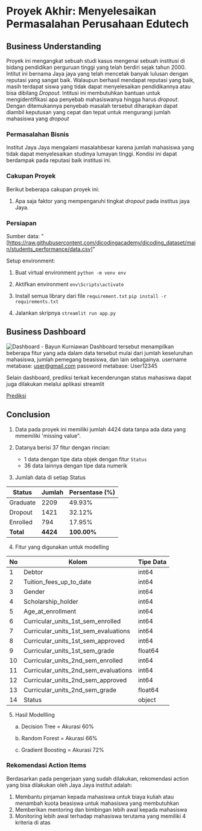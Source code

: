 # Proyek Akhir: Menyelesaikan Permasalahan Perusahaan Edutech

## Business Understanding

Proyek ini mengangkat sebuah studi kasus mengenai sebuah institusi di bidang pendidikan perguruan tinggi yang telah berdiri sejak tahun 2000. Intitut ini bernama Jaya jaya yang telah mencetak banyak lulusan dengan reputasi yang sangat baik. Walaupun berhasil mendapat reputasi yang baik, masih terdapat siswa yang tidak dapat menyelesaikan pendidikannya atau bisa dibilang _Dropout_.
Intitusi ini membutuhkan bantuan untuk mengidentifikasi apa penyebab mahasiswanya hingga harus _dropout_. Dengan ditemukannya penyebab masalah tersebut diharapkan dapat diambil keputusan yang cepat dan tepat untuk mengurangi jumlah mahasiswa yang _dropout_

### Permasalahan Bisnis

Institut Jaya Jaya mengalami masalahbesar karena jumlah mahasiswa yang tidak dapat menyelesaikan studinya lumayan tinggi. Kondisi ini dapat berdampak pada reputasi baik institusi ini.

### Cakupan Proyek

Berikut beberapa cakupan proyek ini:

1. Apa saja faktor yang mempengaruhi tingkat _dropout_ pada institus jaya Jaya.

### Persiapan

Sumber data: "[https://raw.githubusercontent.com/dicodingacademy/dicoding_dataset/main/students_performance/data.csv]"

Setup environment:

1. Buat virtual environment
   `python -m venv env`

2. Aktifkan environment
   `env\Scripts\activate`

3. Install semua library dari file `requirement.txt`
   `pip install -r requirements.txt`

4. Jalankan skripnya
   `streamlit run app.py`

## Business Dashboard

![Dashboard - Bayun Kurniawan](https://github.com/user-attachments/assets/b8dc4dfb-698e-4218-9f1a-4a34d2aaecd2)
Dashboard tersebut menampilkan beberapa fitur yang ada dalam data tersebut mulai dari jumlah keseluruhan mahasiswa, jumlah pemegang beasiswa, dan lain sebagainya.
username metabase: user@gmail.com
password metabase: User12345

Selain dashboard, prediksi terkait kecenderungan status mahasiswa dapat juga dilakukan melalui aplikasi streamlit

[Prediksi](https://institut-jaya.streamlit.app/)

## Conclusion

1. Data pada proyek ini memiliki jumlah 4424 data tanpa ada data yang mmemiliki 'missing value".
2. Datanya berisi 37 fitur dengan rincian:

   - 1 data dengan tipe data objek dengan fitur `Status`
   - 36 data lainnya dengan tipe data numerik

3. Jumlah data di setiap Status

| Status    | Jumlah   | Persentase (%) |
| --------- | -------- | -------------- |
| Graduate  | 2209     | 49.93%         |
| Dropout   | 1421     | 32.12%         |
| Enrolled  | 794      | 17.95%         |
| **Total** | **4424** | **100.00%**    |

4. Fitur yang digunakan untuk modelling

| No  | Kolom                                | Tipe Data |
| --- | ------------------------------------ | --------- |
| 1   | Debtor                               | int64     |
| 2   | Tuition_fees_up_to_date              | int64     |
| 3   | Gender                               | int64     |
| 4   | Scholarship_holder                   | int64     |
| 5   | Age_at_enrollment                    | int64     |
| 6   | Curricular_units_1st_sem_enrolled    | int64     |
| 7   | Curricular_units_1st_sem_evaluations | int64     |
| 8   | Curricular_units_1st_sem_approved    | int64     |
| 9   | Curricular_units_1st_sem_grade       | float64   |
| 10  | Curricular_units_2nd_sem_enrolled    | int64     |
| 11  | Curricular_units_2nd_sem_evaluations | int64     |
| 12  | Curricular_units_2nd_sem_approved    | int64     |
| 13  | Curricular_units_2nd_sem_grade       | float64   |
| 14  | Status                               | object    |

5.  Hasil Modellling

    a. Decision Tree = Akurasi 60%

    b. Random Forest = Akurasi 66%

    c. Gradient Boosting = Akurasi 72%

### Rekomendasi Action Items

Berdasarkan pada pengerjaan yang sudah dilakukan, rekomendasi action yang bisa dilakukan oleh Jaya Jaya institut adalah:

1. Membantu pinjaman kepada mahasiswa untuk biaya kuliah atau menambah kuota beasiswa untuk mahasiswa yang membutuhkan
2. Memberikan mentoring dan bimbingan lebih awal kepada mahasiswa
3. Monitoring lebih awal terhadap mahasiswa terutama yang memiliki 4 kriteria di atas
